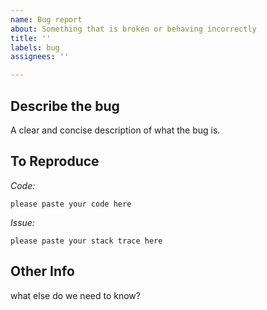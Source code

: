 ```yaml
---
name: Bug report
about: Something that is broken or behaving incorrectly
title: ''
labels: bug
assignees: ''

---
```


## Describe the bug
A clear and concise description of what the bug is.

## To Reproduce
*Code:*
```
please paste your code here
```
*Issue:*
```
please paste your stack trace here
```
## Other Info
what else do we need to know?
